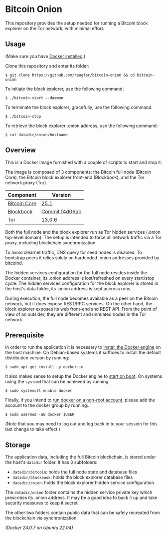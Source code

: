 # Bitcoin Onion

This repository provides the setup needed for running a Bitcoin block explorer
on the Tor network, with minimal effort.

## Usage

(Make sure you have [Docker installed](https://github.com/raugfer/bitcoin-onion#prerequisite).)

Clone this repository and enter its folder:

    $ git clone https://github.com/raugfer/bitcoin-onion && cd bitcoin-onion

To initiate the block explorer, use the following command:

    $ ./bitcoin-start --daemon

To terminate the block explorer, gracefully, use the following command:

    $ ./bitcoin-stop

To retrieve the block explorer .onion address, use the following command:

    $ cat datadir/onion/hostname

## Overview

This is a Docker image furnished with a couple of scripts to start and stop it.

The image is composed of 3 components: the Bitcoin full node (Bitcoin Core),
the Bitcoin block explorer front-end (Blockbook), and the Tor network
proxy (Tor).

| Component                                                        | Version                                                                                                                     |
| ---------------------------------------------------------------- | --------------------------------------------------------------------------------------------------------------------------- |
| [Bitcoin Core](https://bitcoincore.org/)                         | [25.1](https://bitcoincore.org/bin/bitcoin-core-25.1/bitcoin-25.1-x86_64-linux-gnu.tar.gz)                                  |
| [Blockbook](https://trezor.io/learn/a/trezor-blockbook-explorer) | [Commit f4d06ab](https://github.com/trezor/blockbook.git)                                                                   |
| [Tor](https://www.torproject.org/)                               | [13.0.6](https://archive.torproject.org/tor-package-archive/torbrowser/13.0.6/tor-expert-bundle-linux-x86_64-13.0.6.tar.gz) |

Both the full node and the block explorer run as Tor hidden services (.onion
top-level domain). The setup is intended to force all network traffic
via a Tor proxy, including blockchain synchronization.

To avoid clearnet traffic, DNS query for seed nodes is disabled. To bootstrap
peers it relies solely on hardcoded .onion addresses provided by bitcoind.

The hidden services configuration for the full node resides inside the Docker
container, its .onion address is lost/refreshed on every start/stop cycle.
The hidden services configuration for the block explorer is stored in the
host's data folder, its .onion address is kept accross runs.

During execution, the full node becomes available as a peer on the Bitcoin
network, but it does expose REST/RPC services. On the other hand, the block
explorer exposes its web front-end and REST API. From the point of view of
an outsider, they are different and unrelated nodes in the Tor network.

## Prerequisite

In order to run the application it is necessary to
[install the Docker engine](https://docs.docker.com/engine/install/)
on the host machine. On Debian-based systems it suffices to install the
default distribution version by running:

    $ sudo apt-get install -y docker.io

It also makes sense to setup the Docker engine to
[start on boot](https://docker-docs.uclv.cu/engine/install/linux-postinstall/#configure-docker-to-start-on-boot).
On systems using the `systemd` that can be achieved by running:

    $ sudo systemctl enable docker

Finally, if you intend to [run docker on a non-root account](https://docker-docs.uclv.cu/engine/install/linux-postinstall/#manage-docker-as-a-non-root-user),
please add the account to the docker group by running:.


    $ sudo usermod -aG docker $USER

(Note that you may need to log out and log back in to your session for this
last change to take effect.)

## Storage

The application data, including the full Bitcoin blockchain, is stored
under the host's `datadir` folder. It has 3 subfolders:

- `datadir/bitcoin`: holds the full node state and database files
- `datadir/blockbook`: holds the block explorer database files
- `datadir/onion`: holds the block explorer hidden service configuration

The `datadir/onion` folder contains the hidden service private key which
prescribes its .onion address. It may be a good idea to back it up and take
security measures to keep it secret.

The other two folders contain public data that can be safely recreated from the
blockchain via synchronization.

_(Docker 24.0.7 on Ubuntu 22.04)_
